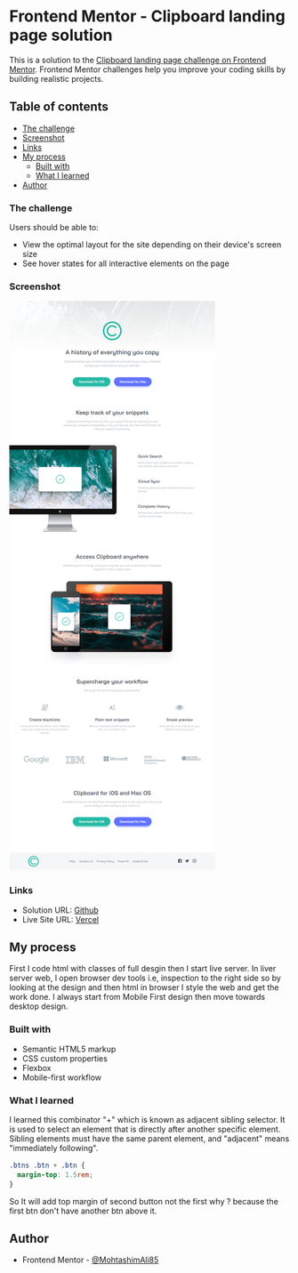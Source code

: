 # Frontend Mentor - Clipboard landing page solution

This is a solution to the [Clipboard landing page challenge on Frontend Mentor](https://www.frontendmentor.io/challenges/clipboard-landing-page-5cc9bccd6c4c91111378ecb9). Frontend Mentor challenges help you improve your coding skills by building realistic projects.

## Table of contents

- [The challenge](#the-challenge)
- [Screenshot](#screenshot)
- [Links](#links)
- [My process](#my-process)
  - [Built with](#built-with)
  - [What I learned](#what-i-learned)
- [Author](#author)

### The challenge

Users should be able to:

- View the optimal layout for the site depending on their device's screen size
- See hover states for all interactive elements on the page

### Screenshot

![](./ScreenShot.png)

### Links

- Solution URL: [Github](https://github.com/MohtashimAli85/clipboard-landing-page)
- Live Site URL: [Vercel](https://your-live-site-url.com)

## My process

First I code html with classes of full desgin then I start live server. In liver server web, I open browser dev tools i.e, inspection to the right side so by looking at the design and then html in browser I style the web and get the work done.
I always start from Mobile First design then move towards desktop design.

### Built with

- Semantic HTML5 markup
- CSS custom properties
- Flexbox
- Mobile-first workflow

### What I learned

I learned this combinator "+" which is known as adjacent sibling selector. It is used to select an element that is directly after another specific element.
Sibling elements must have the same parent element, and "adjacent" means "immediately following".

```css
.btns .btn + .btn {
  margin-top: 1.5rem;
}
```

So It will add top margin of second button not the first why ? because the first btn don't have another btn above it.

## Author

- Frontend Mentor - [@MohtashimAli85](https://www.frontendmentor.io/profile/MohtashimAli85)
